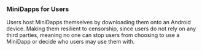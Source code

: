 ### MiniDapps for Users

Users host MiniDapps themselves by downloading them onto an Android device. Making them resilient to censorship, since users do not rely on any third parties, meaning no one can stop users from choosing to use a MiniDapp or decide who users may use them with.
